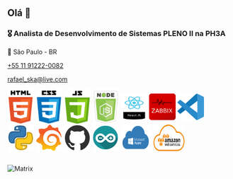 ## Olá 👋

### 🎖 Analista de Desenvolvimento de Sistemas PLENO II na PH3A
🎯 São Paulo - BR
  <p class="telefone"><a href="https://wa.me/11912220082" target="_blank">+55 11 91222-0082</a></p>
  <p class="email"><a href="mailto:rafael_ska@live.com">rafael_ska@live.com</a></p>

 <div>
  <img align="center" alt="Rafa-Js" height="80" width="60" src="icones/html.png" alt="" title="HTML">
  <img align="center" alt="Rafa-Js" height="80" width="60" src="icones/css.png" alt="" title="CSS">
  <img align="center" alt="Rafa-Js" height="80" width="60" src="icones/js.png" alt="" title="JavaScript">
  <img align="center" alt="Rafa-Js" height="80" width="60" src="icones/nodejs.png" alt="" title="NodeJS">
  <img align="center" alt="Rafa-Js" height="60" width="60" align="center" alt="Rafa-Js" height="30" width="40" src="icones/react.png" alt="" title="React">
  <img align="center" alt="Rafa-Js" height="60" width="60" src="icones/zabbix.png" alt="" title="Zabbix">
  <img align="center" alt="Rafa-Js" height="60" width="60" src="icones/vscode.png" alt="" title="VSCode">
  <img align="center" alt="Rafa-Js" height="60" width="60" src="icones/python.png" alt="" title="Python">
  <img align="center" alt="Rafa-Js" height="60" width="60" src="icones/grafana.png" alt="" title="Grafana">
  <img align="center" alt="Rafa-Js" height="60" width="60" src="icones/github.png" alt="" title="Github">
  <img align="center" alt="Rafa-Js" height="60" width="60" src="icones/arduino.png" alt="" title="Arduino">
  <img align="center" alt="Rafa-Js" height="60" width="70" src="icones/azure.png" alt="" title="Azure">
  <img align="center" alt="Rafa-Js" height="60" width="70" src="icones/aws.png" alt="" title="AWS">
</div>

##

<div>
  <img align="center" alt="Matrix" src="icones/matrix.gif" alt="" title="Matrix">
</div>

